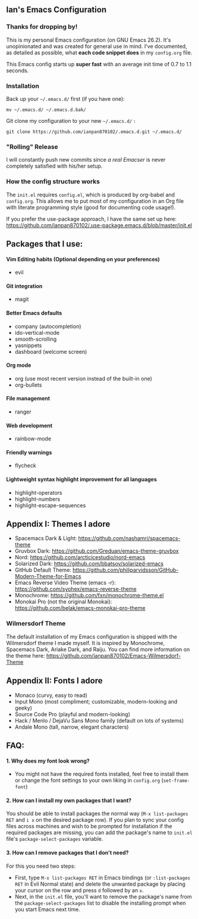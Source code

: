 ## Ian's Emacs Configuration

### Thanks for dropping by!
This is my personal Emacs configuration (on GNU Emacs 26.2). It's unopinionated and was created for general use in mind. I've documented, as detailed as possible, what **each code snippet does** in my `config.org` file.

This Emacs config starts up **super fast** with an average init time of 0.7 to 1.1 seconds.

### Installation
Back up your `~/.emacs.d/` first (if you have one):

```mv ~/.emacs.d/ ~/.emacs.d.bak/```

Git clone my configuration to your new `~/.emacs.d/` :

```git clone https://github.com/ianpan870102/.emacs.d.git ~/.emacs.d/```

### "Rolling" Release
I will constantly push new commits since *a real Emacser* is never completely satisfied with his/her setup.

### How the config structure works

The `init.el` requires `config.el`, which is produced by org-babel and `config.org`. This allows me to put most of my configuration in an Org file with literate programming style (good for documenting code usage!).

If you prefer the use-package approach, I have the same set up here: https://github.com/ianpan870102/.use-package.emacs.d/blob/master/init.el

## Packages that I use:

#### Vim Editing habits (Optional depending on your preferences)
- evil

#### Git integration
- magit

#### Better Emacs defaults
- company (autocompletion)
- ido-vertical-mode
- smooth-scrolling
- yasnippets
- dashboard (welcome screen)

#### Org mode
- org (use most recent version instead of the built-in one)
- org-bullets

#### File management
- ranger

#### Web development
- rainbow-mode

#### Friendly warnings
- flycheck

#### Lightweight syntax highlight improvement for all languages
- highlight-operators
- highlight-numbers
- highlight-escape-sequences

## Appendix I: Themes I adore
- Spacemacs Dark & Light: https://github.com/nashamri/spacemacs-theme
- Gruvbox Dark: https://github.com/Greduan/emacs-theme-gruvbox
- Nord: https://github.com/arcticicestudio/nord-emacs
- Solarized Dark: https://github.com/bbatsov/solarized-emacs
- GitHub Default Theme: https://github.com/philiparvidsson/GitHub-Modern-Theme-for-Emacs
- Emacs Reverse Video Theme (emacs -r): https://github.com/syohex/emacs-reverse-theme
- Monochrome: https://github.com/fxn/monochrome-theme.el
- Monokai Pro (not the original Monokai): https://github.com/belak/emacs-monokai-pro-theme

### Wilmersdorf Theme
The default installation of my Emacs configuration is shipped with the Wilmersdorf theme I made myself.
It is inspired by Monochrome, Spacemacs Dark, Ariake Dark, and Raiju.
You can find more information on the theme here: https://github.com/ianpan870102/Emacs-Wilmersdorf-Theme

## Appendix II: Fonts I adore
- Monaco (curvy, easy to read)
- Input Mono (most compliment; customizable, modern-looking and geeky)
- Source Code Pro (playful and modern-looking)
- Hack / Menlo / DejaVu Sans Mono family (default on lots of systems)
- Andale Mono (tall, narrow, elegant characters)

## FAQ:
#### 1. Why does my font look wrong?
- You might not have the required fonts installed, feel free to install them or change the font settings to your own liking in `config.org` (`set-frame-font`)

#### 2. How can I install my own packages that I want?
You should be able to install packages the normal way (`M-x list-packages RET` and `i x` on the desired package row). If you plan to sync your config files across machines and wish to be prompted for installation if the required packages are missing, you can add the package's name to `init.el` file's `package-select-packages` variable.

#### 3. How can I remove packages that I don't need?
For this you need two steps:
- First, type `M-x list-packages RET` in Emacs bindings (or `:list-packages RET` in Evil Normal state) and delete the unwanted package by placing your cursor on the row and press `d` followed by an `x`.
- Next, in the `init.el` file, you'll want to remove the package's name from the `package-select-packages` list to disable the installing prompt when you start Emacs next time.

